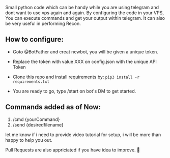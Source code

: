 Small python code which can be handy while you are using telegram and dont want to use vps again and again.
By configuring the code in your VPS,
You can execute commands and get your output within telegram.
It can also be very useful in performing Recon.

## How to configure:

- Goto @BotFather and creat newbot, you will be given a unique token.

- Replace the token with value XXX on config.json with the unique API Token

- Clone this repo and install requirements by: `pip3 install -r requirements.txt`

- You are ready to go, type /start on bot's DM to get started.

## Commands added as of Now:

1. /cmd {yourCommand}
2. /send {desiredfilename}

let me know if i need to provide video tutorial for setup, i will be more than happy to help you out.

Pull Requests are also appriciated if you have idea to improve. 🙂
